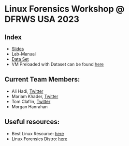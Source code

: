 # Linux Forensics Workshop @ DFRWS USA 2023

## Index
- [Slides](https://github.com/ashemery/LinuxForensics/)
- [Lab-Manual](https://github.com/ashemery/LinuxForensics/)
- [Data Set](https://github.com/ashemery/LinuxForensics/)
- VM Preloaded with Dataset can be found [here](https://github.com/ashemery/LinuxForensics/)

## Current Team Members:
- Ali Hadi, [Twitter](https://twitter.com/binaryz0ne)
- Mariam Khader, [Twitter](https://twitter.com/maryst33d)
- Tom Claflin, [Twitter](https://twitter.com/_cyberyom)
- Morgan Hanrahan

## Useful resources:
- Best Linux Resource: [here](https://man7.org/tlpi/index.html)
- Linux Forensics Distro: [here](https://tsurugi-linux.org/)

